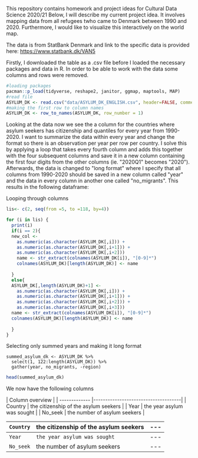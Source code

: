 This repository contains homework and project ideas for Cultural Data Science 2020/21
Below, I will describe my current project idea. It involves mapping data from all refugees twho came to Denmark between 1990 and 2020. Furthermore, I would like to visualize this interactively on the world map.

The data is from StatBank Denmark and link to the specific data is provided here: https://www.statbank.dk/VAN5

Firstly, I downloaded the table as a .csv file before I loaded the necessary packages and data in R. In order to be able to work with the data some columns and rows were removed.

```r
#loading packages
pacman::p_load(tidyverse, reshape2, janitor, ggmap, maptools, MAP)
#read file
ASYLUM_DK <- read.csv("data/ASYLUM_DK_ENGLISH.csv", header=FALSE, comment.char="#")
#making the first row to column names
ASYLUM_DK <- row_to_names(ASYLUM_DK, row_number = 1)
```

Looking at the data now we see the a column for the countries where asylum seekers has citizenship and quantiles for every year from 1990-2020. 
I want to summarize the data within every year and change the format so there is an observation per year per row per country. I solve this by applying a loop that takes every fourth column and adds this together with the four subsequent columns and save it in a new column containing the first four digits from the other columns (ie. "2020Q1" becomes "2020"). Afterwards, the data is changed to "long format" where I specify that all columns from 1990-2020 should be saved in a new column called "year" and the data in every column in another one called "no_migrants". This results in the following dataframe: 

Looping through columns
```r
lis<- c(2, seq(from =5, to =118, by=4))

for (i in lis) {
  print(i)
  if(i == 2){
  new_col <- 
    as.numeric(as.character(ASYLUM_DK[,i])) + 
    as.numeric(as.character(ASYLUM_DK[,i+1])) + 
    as.numeric(as.character(ASYLUM_DK[,i+2]))
    name <- str_extract(colnames(ASYLUM_DK[i]), "[0-9]*")
    colnames(ASYLUM_DK)[length(ASYLUM_DK)] <- name
  
  }
  else{
  ASYLUM_DK[,length(ASYLUM_DK)+1] <- 
    as.numeric(as.character(ASYLUM_DK[,i])) + 
    as.numeric(as.character(ASYLUM_DK[,i+1])) + 
    as.numeric(as.character(ASYLUM_DK[,i+2])) + 
    as.numeric(as.character(ASYLUM_DK[,i+3]))
  name <- str_extract(colnames(ASYLUM_DK[i]), "[0-9]*")
  colnames(ASYLUM_DK)[length(ASYLUM_DK)] <- name
  
  }
}

```
Selecting only summed years and making it long format
```{r}
summed_asylum_dk <- ASYLUM_DK %>% 
  select(1, 122:length(ASYLUM_DK)) %>% 
  gather(year, no_migrants, -region)

```

```r
head(summed_asylum_dk)
```

We now have the following columns

| Column overview                                       |
| ------------- |-------------------------------------|
| Country       | the citizenship of the asylum seekers |
| Year          | the year asylum was sought            |
| No_seek       | the number of asylum seekers          |


`Country` | the citizenship of the asylum seekers | ---
--- | --- | ---
`Year` | `the year asylum was sought` | ---
`No_seek` | the number of asylum seekers | ---



